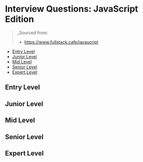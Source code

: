 <!--
<details>
<summary></summary>
</details>
-->

# Interview Questions: JavaScript Edition <!-- omit in toc -->

> _Sourced from:
> - https://www.fullstack.cafe/javascript

- [Entry Level](#Entry-Level)
- [Junior Level](#Junior-Level)
- [Mid Level](#Mid-Level)
- [Senior Level](#Senior-Level)
- [Expert Level](#Expert-Level)

## Entry Level

## Junior Level

## Mid Level

## Senior Level

## Expert Level

